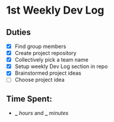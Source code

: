 # 1st Weekly Dev Log

## Duties
 - [X] Find group members
 - [X] Create project repository
 - [X] Collectively pick a team name
 - [X] Setup weekly Dev Log section in repo
 - [X] Brainstormed project ideas
 - [ ] Choose project idea

## Time Spent:
* **_** _hours_ and **_** _minutes_
